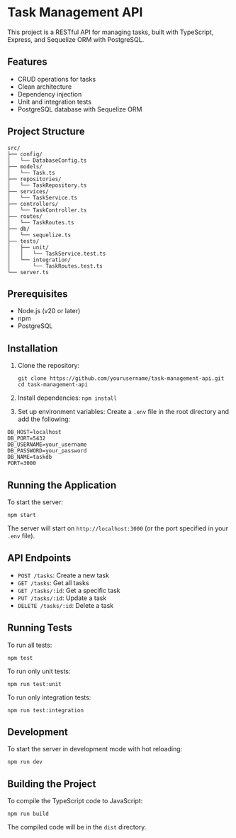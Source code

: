 # Task Management API

This project is a RESTful API for managing tasks, built with TypeScript, Express, and Sequelize ORM with PostgreSQL.

## Features

- CRUD operations for tasks
- Clean architecture
- Dependency injection
- Unit and integration tests
- PostgreSQL database with Sequelize ORM

## Project Structure
```
src/
├── config/
│   └── DatabaseConfig.ts
├── models/
│   └── Task.ts
├── repositories/
│   └── TaskRepository.ts
├── services/
│   └── TaskService.ts
├── controllers/
│   └── TaskController.ts
├── routes/
│   └── TaskRoutes.ts
├── db/
│   └── sequelize.ts
├── tests/
│   ├── unit/
│   │   └── TaskService.test.ts
│   └── integration/
│       └── TaskRoutes.test.ts
└── server.ts
```

## Prerequisites

- Node.js (v20 or later)
- npm
- PostgreSQL

## Installation

1. Clone the repository:
    ```
    git clone https://github.com/yourusername/task-management-api.git
    cd task-management-api
    ```
2. Install dependencies:
    ```npm install```

3. Set up environment variables:
Create a `.env` file in the root directory and add the following:
```
DB_HOST=localhost
DB_PORT=5432
DB_USERNAME=your_username
DB_PASSWORD=your_password
DB_NAME=taskdb
PORT=3000
```



## Running the Application

To start the server:
```
npm start
```

The server will start on `http://localhost:3000` (or the port specified in your `.env` file).

## API Endpoints

- `POST /tasks`: Create a new task
- `GET /tasks`: Get all tasks
- `GET /tasks/:id`: Get a specific task
- `PUT /tasks/:id`: Update a task
- `DELETE /tasks/:id`: Delete a task

## Running Tests

To run all tests:
```
npm test
```


To run only unit tests:
```
npm run test:unit
```

To run only integration tests:
```
npm run test:integration
```


## Development

To start the server in development mode with hot reloading:

```
npm run dev
```


## Building the Project

To compile the TypeScript code to JavaScript: 
```
npm run build
```

The compiled code will be in the `dist` directory.